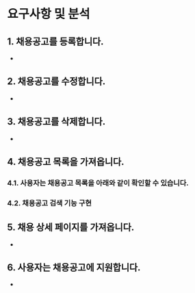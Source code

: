 # 요구사항 및 분석

## 1. 채용공고를 등록합니다.
* 

## 2. 채용공고를 수정합니다.
* 

## 3. 채용공고를 삭제합니다.
*

## 4. 채용공고 목록을 가져옵니다.
### 4.1. 사용자는 채용공고 목록을 아래와 같이 확인할 수 있습니다.
### 4.2. 채용공고 검색 기능 구현

## 5. 채용 상세 페이지를 가져옵니다.
*

## 6. 사용자는 채용공고에 지원합니다.
*